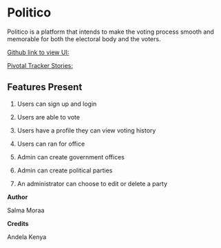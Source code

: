 # Politico 

Politico is a platform that intends to make the voting process smooth and memorable for both the electoral body and the voters.

[Github link to view UI:](https://moraas.github.io/Politicosystem/)

[Pivotal Tracker Stories:](https://www.pivotaltracker.com/n/projects/2241642)

## Features Present


1. Users can sign up and login

2. Users are able to vote 

3. Users have a profile they can view voting history

4. Users can ran for office

5. Admin can create government offices

6. Admin can create political parties

7. An administrator can choose to edit or delete a party


**Author**

Salma Moraa

**Credits**

Andela Kenya

